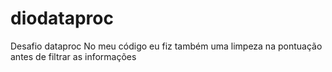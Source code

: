 # diodataproc
Desafio dataproc
No meu código eu fiz também uma limpeza na pontuação antes de filtrar as informações
